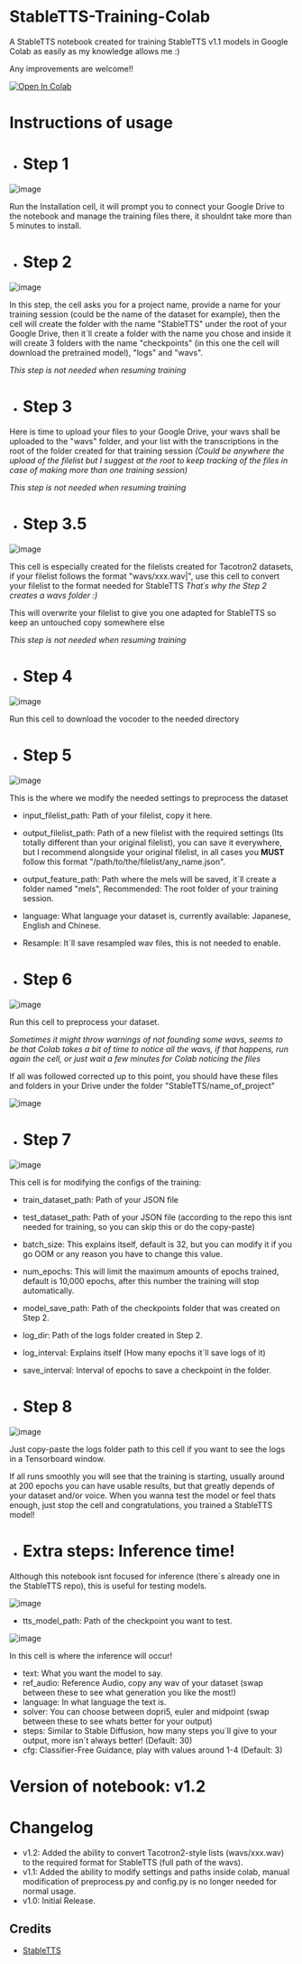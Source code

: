 # StableTTS-Training-Colab
A StableTTS notebook created for training StableTTS v1.1 models in Google Colab as easily as my knowledge allows me :)

Any improvements are welcome!!

[![Open In Colab](https://colab.research.google.com/assets/colab-badge.svg)](https://colab.research.google.com/github/usamireko/StableTTS-Training-Colab/blob/main/StableTTS_Training.ipynb)



# Instructions of usage

- # Step 1

![image](https://github.com/user-attachments/assets/f415c7e8-7b6c-4c03-9edb-729127f68c00)

Run the Installation cell, it will prompt you to connect your Google Drive to the notebook and manage the training files there, it shouldnt take more than 5 minutes to install.

- # Step 2
![image](https://github.com/user-attachments/assets/fdc7fe1f-20b5-4bdd-a7ca-fbe88171229c)

In this step, the cell asks you for a project name, provide a name for your training session (could be the name of the dataset for example), then the cell will create the folder with the name "StableTTS" under the root of your Google Drive, then it´ll create a folder with the name you chose and inside it will create 3 folders with the name "checkpoints" (in this one the cell will download the pretrained model), "logs" and "wavs".

*This step is not needed when resuming training*

- # Step 3

Here is time to upload your files to your Google Drive, your wavs shall be uploaded to the "wavs" folder, and your list with the transcriptions in the root of the folder created for that training session *(Could be anywhere the upload of the filelist but I suggest at the root to keep tracking of the files in case of making more than one training session)*

*This step is not needed when resuming training*


- # Step 3.5

![image](https://github.com/user-attachments/assets/ecb320e9-4e6a-40c6-a896-5973e91d3362)


This cell is especially created for the filelists created for Tacotron2 datasets, if your filelist follows the format "wavs/xxx.wav|", use this cell to convert your filelist to the format needed for StableTTS *That´s why the Step 2 creates a wavs folder :)*

This will overwrite your filelist to give you one adapted for StableTTS so keep an untouched copy somewhere else 

*This step is not needed when resuming training*

- # Step 4
![image](https://github.com/user-attachments/assets/0609934e-d64d-4d59-8c17-e2c830d0f2a2)

Run this cell to download the vocoder to the needed directory

- # Step 5
![image](https://github.com/user-attachments/assets/c7d87dfe-ba86-4676-8d5f-94ed66109cc9)

This is the where we modify the needed settings to preprocess the dataset

- input_filelist_path: Path of your filelist, copy it here.
  
- output_filelist_path: Path of a new filelist with the required settings (Its totally different than your original filelist), you can save it everywhere, but I recommend alongside your original filelist, in all cases you **MUST** follow this format "/path/to/the/filelist/any_name.json".
  
- output_feature_path: Path where the mels will be saved, it´ll create a folder named "mels", Recommended: The root folder of your training session.
  
- language: What language your dataset is, currently available: Japanese, English and Chinese.

- Resample: It´ll save resampled wav files, this is not needed to enable.


- # Step 6

![image](https://github.com/user-attachments/assets/fcd0622b-0466-4150-a51f-6b2a772fceb8)

Run this cell to preprocess your dataset.

*Sometimes it might throw warnings of not founding some wavs, seems to be that Colab takes a bit of time to notice all the wavs, if that happens, run again the cell, or just wait a few minutes for Colab noticing the files*


If all was followed corrected up to this point, you should have these files and folders in your Drive under the folder "StableTTS/name_of_project"

![image](https://github.com/user-attachments/assets/4f442628-0a60-47c9-ade1-731a0f66ede9)


- # Step 7

![image](https://github.com/user-attachments/assets/a1667ab1-001b-4da7-9fe9-43c071541b1f)

This cell is for modifying the configs of the training:

- train_dataset_path: Path of your JSON file
- test_dataset_path: Path of your JSON file (according to the repo this isnt needed for training, so you can skip this or do the copy-paste)
- batch_size: This explains itself, default is 32, but you can modify it if you go OOM or any reason you have to change this value.
- num_epochs: This will limit the maximum amounts of epochs trained, default is 10,000 epochs, after this number the training will stop automatically.
- model_save_path: Path of the checkpoints folder that was created on Step 2.
- log_dir: Path of the logs folder created in Step 2.
- log_interval: Explains itself (How many epochs it´ll save logs of it)
- save_interval: Interval of epochs to save a checkpoint in the folder.

- # Step 8

![image](https://github.com/user-attachments/assets/ca2bf228-cc34-4082-9e25-c143e001cc33)

Just copy-paste the logs folder path to this cell if you want to see the logs in a Tensorboard window.

If all runs smoothly you will see that the training is starting, usually around at 200 epochs you can have usable results, but that greatly depends of your dataset and/or voice. When you wanna test the model or feel thats enough, just stop the cell and congratulations, you trained a StableTTS model!


- # Extra steps: Inference time!

Although this notebook isnt focused for inference (there´s already one in the StableTTS repo), this is useful for testing models.

![image](https://github.com/user-attachments/assets/0f612b8d-65df-41fe-a266-a5a433536155)

- tts_model_path: Path of the checkpoint you want to test.


![image](https://github.com/user-attachments/assets/1a62757e-e2a6-42d1-89fd-4985952e7078)

In this cell is where the inference will occur!

- text: What you want the model to say.
- ref_audio: Reference Audio, copy any wav of your dataset (swap between these to see what generation you like the most!)
- language: In what language the text is.
- solver: You can choose between dopri5, euler and midpoint (swap between these to see whats better for your output)
- steps: Similar to Stable Diffusion, how many steps you´ll give to your output, more isn´t always better! (Default: 30)
- cfg: Classifier-Free Guidance, play with values around 1-4 (Default: 3)










# Version of notebook: v1.2

# Changelog

- v1.2: Added the ability to convert Tacotron2-style lists (wavs/xxx.wav) to the required format for StableTTS (full path of the wavs).
- v1.1: Added the ability to modify settings and paths inside colab, manual modification of preprocess.py and config.py is no longer needed for normal usage.
- v1.0: Initial Release.


## Credits
+ [StableTTS](https://github.com/KdaiP/StableTTS)

